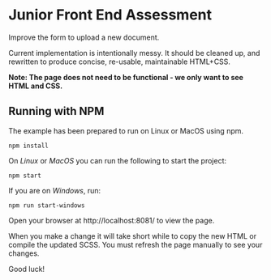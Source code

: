 # Junior Front End Assessment

Improve the form to upload a new document.

Current implementation is intentionally messy. It should be cleaned up, and rewritten to produce concise, re-usable, maintainable HTML+CSS.

**Note: The page does not need to be functional - we only want to see HTML and CSS.**

## Running with NPM

The example has been prepared to run on Linux or MacOS using npm.

```
npm install
```

On *Linux* or *MacOS* you can run the following to start the project:

```
npm start
```

If you are on *Windows*, run:

```
npm run start-windows
```

Open your browser at http://localhost:8081/ to view the page.

When you make a change it will take short while to copy the new HTML or compile the updated SCSS.
You must refresh the page manually to see your changes.

Good luck!